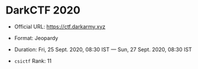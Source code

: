 # DarkCTF 2020

- Official URL: https://ctf.darkarmy.xyz
- Format: Jeopardy
- Duration: Fri, 25 Sept. 2020, 08:30 IST — Sun, 27 Sept. 2020, 08:30 IST

- `csictf` Rank: 11
